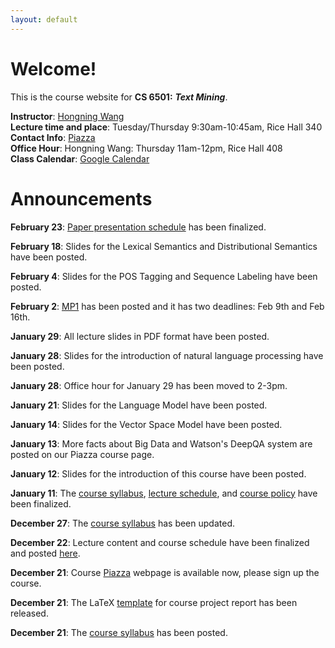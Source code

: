 ```yaml
---
layout: default
---
```

# Welcome!
This is the course website for **CS 6501:** ***Text Mining***.

**Instructor**: [Hongning Wang](http://www.cs.virginia.edu/~hw5x/)   
**Lecture time and place**: Tuesday/Thursday 9:30am-10:45am, Rice Hall 340   
**Contact Info**: [Piazza](https://piazza.com/virginia/spring2015/cs6501/home)   
**Office Hour**: Hongning Wang: Thursday 11am-12pm, Rice Hall 408    
**Class Calendar**: [Google Calendar]({{site.baseurl}}/calendar/)

# Announcements
**February 23**: [Paper presentation schedule]({{site.baseurl}}/presentation/) has been finalized. 

**February 18**: Slides for the Lexical Semantics and Distributional Semantics have been posted.

**February 4**: Slides for the POS Tagging and Sequence Labeling have been posted.

**February 2**: [MP1]({{site.baseurl}}/mps/mp1.html) has been posted and it has two deadlines: Feb 9th and Feb 16th.

**January 29**: All lecture slides in PDF format have been posted.

**January 28**: Slides for the introduction of natural language processing have been posted.

**January 28**: Office hour for January 29 has been moved to 2-3pm.

**January 21**: Slides for the Language Model have been posted.

**January 14**: Slides for the Vector Space Model have been posted.

**January 13**: More facts about Big Data and Watson's DeepQA system are posted on our Piazza course page.

**January 12**: Slides for the introduction of this course have been posted.

**January 11**: The [course syllabus]({{site.baseurl}}/docs/syllabus.pdf), [lecture schedule]({{site.baseurl}}/lectures/), and [course policy]({{site.baseurl}}/docs/CoursePolicy.pptx) have been finalized.

**December 27**: The [course syllabus]({{site.baseurl}}/docs/syllabus.pdf) has been
updated.

**December 22**: Lecture content and course schedule have been finalized and posted [here]({{site.baseurl}}/lectures/).

**December 21**: Course [Piazza](https://piazza.com/virginia/spring2015/cs6501) webpage is available now, please sign up the course.

**December 21**: The LaTeX [template]({{site.baseurl}}/docs/cs6501-templates.zip) for course project report has been released.

**December 21**: The [course syllabus]({{site.baseurl}}/docs/syllabus.pdf) has been
posted.